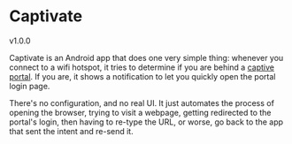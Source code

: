 # Captivate

v1.0.0

Captivate is an Android app that does one very simple thing: whenever you connect to a wifi hotspot, it tries to determine if you are behind a [captive portal](http://en.wikipedia.org/wiki/Captive_portal). If you are, it shows a notification to let you quickly open the portal login page.

There's no configuration, and no real UI. It just automates the process of opening the browser, trying to visit a webpage, getting redirected to the portal's login, then having to re-type the URL, or worse, go back to the app that sent the intent and re-send it.
